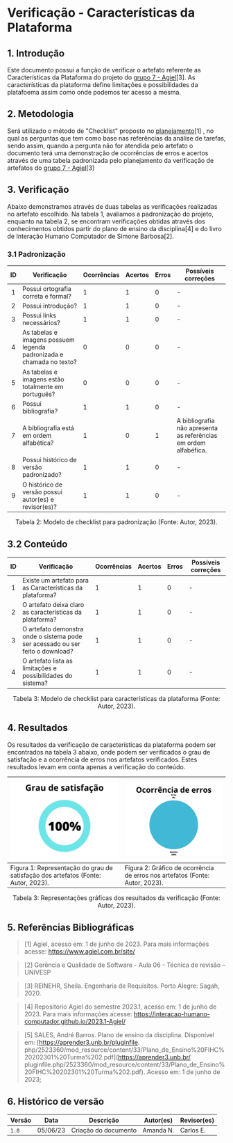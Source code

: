 # Verificação - Características da Plataforma

## 1. Introdução

Este documento possui a função de verificar o artefato referente as Características da Plataforma do 
projeto do [grupo 7 - Agiel](https://interacao-humano-computador.github.io/2023.1-Agiel/)[3]. As características da plataforma define limitações e possibilidades da platafoema assim como onde podemos ter acesso a mesma.


## 2. Metodologia

Será utilizado o método de "Checklist" proposto no [planejamento](./planejamentoVerificacao.md)[1] , no qual as 
perguntas que tem como base nas referências da análise de tarefas, sendo assim, quando a pergunta não for 
atendida pelo artefato o documento terá uma 
demonstração de ocorrências de erros e acertos através de uma tabela padronizada pelo planejamento da 
verificação de artefatos do [grupo 7 - Agiel](https://interacao-humano-computador.github.io/2023.1-Agiel/)[3]


## 3. Verificação

Abaixo demonstramos através de duas tabelas as verificações realizadas no artefato escolhido. Na tabela 1, 
avaliamos a padronização do projeto, enquanto na tabela 2, se encontram verificações obtidas através dos 
conhecimentos obtidos  partir do plano de ensino da disciplina[4] e do livro de Interação Humano Computador 
de Simone Barbosa[2].

### 3.1 Padronização

<center>

| ID | Verificação | Ocorrências | Acertos | Erros | Possíveis correções |
|:-:|--|--|--|--|--|
| 1 | Possui ortografia correta e formal? | 1 | 1 | 0 | - |
| 2 | Possui introdução? | 1 | 1 | 0 | - |
| 3 | Possui links necessários? | 1 | 1 | 0 | - |
| 4 | As tabelas e imagens possuem legenda padronizada e chamada no texto? | 0 | 0 | 0 | - |
| 5 | As tabelas e imagens estão totalmente em português? | 0 | 0 | 0 | - |
| 6 | Possui bibliografia? | 1 | 1 | 0 | - |
| 7 | A bibliografia está em ordem alfabética? | 1 | 0 | 1 | A bibliografia não apresenta as referências em ordem alfabéfica. |
| 8 | Possui histórico de versão padronizado? | 1 | 1 | 0 | - |
| 9 | O histórico de versão possui autor(es) e revisor(es)? | 1 | 1 | 0 | - |

Tabela 2: Modelo de checklist para padronização (Fonte: Autor, 2023).

</center>

## 3.2 Conteúdo

<center>

| ID | Verificação | Ocorrências | Acertos | Erros | Possíveis correções |
| :-: | ------- | -------- | -------- | ------ | -------- |
| 1 | Existe um artefato para as Características da plataforma? | 1 | 1 | 0 | - |
| 2 | O artefato deixa claro as características da plataforma? | 1 | 1 | 0 | - |
| 3 | O artefato demonstra onde o sistema pode ser acessado ou ser feito o download? | 1 | 1 | 0 | - |
| 4 | O artefato lista as limitações e possibilidades do sistema? | 1 | 1 | 0 | - |

Tabela 3: Modelo de checklist para características da plataforma (Fonte: Autor, 2023).

</center>

## 4. Resultados
Os resultados da verificação de características da plataforma podem ser encontrados na tabela 3 abaixo, onde podem ser verificados o grau de satisfação e a ocorrência de erros nos artefatos verificados. Estes resultados levam em conta apenas a verificação do conteúdo.

<center>

| ![Grau de satisfação do artefato](../../assets/analise/plataforma/1.png)               | ![Ocorrência de erros dos artefatos](../../assets/analise/plataforma/2.png)                 |
| ----------------------------------------------------------------------------------------------------- | ------------------------------------------------------------------------------------------------ |
| Figura 1: Representação do grau de satisfação dos artefatos (Fonte: Autor, 2023). | Figura 2: Gráfico de ocorrência de erros nos artefatos (Fonte: Autor, 2023). |

Tabela 3: Representações gráficas dos resultados da verificação (Fonte: Autor, 2023).

</center>

## 5. Referências Bibliográficas

> [1] Agiel, acesso em: 1 de junho de 2023. Para mais informações acesse: <https://www.agiel.com.br/site/>

> [2] Gerência e Qualidade de Software - Aula 06 - Técnica de revisão – UNIVESP

> [3] REINEHR, Sheila. Engenharia de Requisitos. Porto Alegre: Sagah, 2020.

> [4] Repositório Agiel do semestre 2023.1, acesso em: 1 de junho de 2023. Para mais informações acesse: 
<https://interacao-humano-computador.github.io/2023.1-Agiel/>

> [5] SALES, André Barros. Plano de ensino da disciplina. Disponível em: [https://aprender3.unb.br/pluginfile.
php/2523360/mod_resource/content/33/Plano_de_Ensino%20FIHC%20202301%20Turma%202.pdf](https://aprender3.unb.br/
pluginfile.php/2523360/mod_resource/content/33/Plano_de_Ensino%20FIHC%20202301%20Turma%202.pdf). Acesso em: 1 
de junho de 2023;

## 6. Histórico de versão

| Versão | Data     | Descrição                                        | Autor(es)   | Revisor(es)   |
| ------ | -------- | ------------------------------------------------ | ----------- | ------------- |
| `1.0`  | 05/06/23 | Criação do documento | Amanda N. | Carlos E. |


